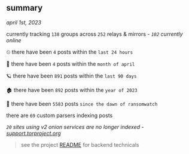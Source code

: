 
## summary
_april 1st, 2023_

currently tracking `138` groups across `252` relays & mirrors - _`102` currently online_

⏲ there have been `4` posts within the `last 24 hours`

🦈 there have been `4` posts within the `month of april`

🪐 there have been `891` posts within the `last 90 days`

🏚 there have been `892` posts within the `year of 2023`

🦕 there have been `5583` posts `since the dawn of ransomwatch`

there are `69` custom parsers indexing posts

_`20` sites using v2 onion services are no longer indexed - [support.torproject.org](https://support.torproject.org/onionservices/v2-deprecation/)_

> see the project [README](https://github.com/joshhighet/ransomwatch#ransomwatch--) for backend technicals
